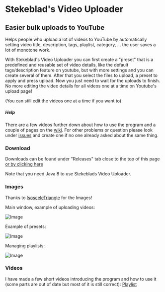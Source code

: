 # Stekeblad's Video Uploader
## Easier bulk uploads to YouTube
Helps people who upload a lot of videos to YouTube by automatically
setting video title, description, tags, playlist,
category, ... the user saves a lot of monotone work.

With Stekeblad's Video Uploader you can first create a "preset"
that is a predefined and reusable set of video details, like the default
tags/description feature on youtube, but with more settings and you can create several of them.
After that you select the files to upload, a preset to apply and press upload.
Now you just need to wait for the uploads to finish. No more editing the
video details for all videos one at a time on Youtube's upload page!

(You can still edit the videos one at a time if you want to)

##### Help
There are a few videos further down about how to use the program and
a couple of pages on the [wiki](https://github.com/Stekeblad/Stekeblads-Video-Uploader/wiki/)<!-- @IGNORE PREVIOUS: link -->.
 For other problems or question please look under [issues](https://github.com/Stekeblad/Stekeblads-Video-Uploader/issues)
 and create one if no one already asked about the same thing.


### Download
Downloads can be found under "Releases" tab close to the top of this page
[or by clicking here](https://github.com/Stekeblad/Stekeblads-Video-Uploader/releases)

Note that you need Java 8 to use Stekeblads Video Uploader.

### Images
Thanks to [IsosceleTriangle](https://www.twitch.tv/isosceletriangle) for the Images!

Main window, example of uploading videos:

![Image](https://drive.google.com/uc?export=download&id=1k0d8u9IL7XNiMG3pyNAZC_-3JvZ_L4si)

Example of presets:

![Image](https://drive.google.com/uc?export=download&id=1hF091bMMy2OfTUaXSjENhwGEzSWBZU85)

Managing playlists:

![Image](https://drive.google.com/uc?export=download&id=12sL1dRCQKD3zm8Vx1lvotoq8U9zfPiN9)


### Videos
I have made a few short videos introducing the program and how to use it 
(some parts are out of date but most of it is still correct):
[Playlist](https://www.youtube.com/playlist?list=PLAA2832YwTI9mddiWDeZ_RDnIjaBa8dP-)
